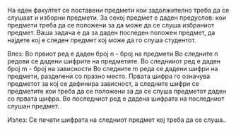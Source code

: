 На еден факултет се поставени предмети кои задолжително треба да се слушаат и изборни предмети. За секој предмет е даден предуслов: кои предмети треба да се положени за да може да се слуша избраниот предмет. Ваша задача е да за даден последен положен предмет, да најдете кој е следен предмет кој може да го слуша студентот.

Влез: Во првиот ред е даден број n - број на предмети Во следните n редови се дадени шифрите на предметите. Во следнииот ред е даден број m - број на зависности Во следните m реда се дадени шифри на предмети, разделени со празно место. Првата шифра го означува предметот за кој се дефинира зависност, а следните шифри се предметите кои треба да се положени за да се слуша предметот даден со првата шифра. Во последниот ред е дадена шифрата на последниот слушан предмет.

Излез: Се печати шифрата на следниот предмет кој треба да се слуша..